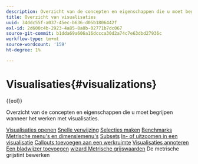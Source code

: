 ```yaml
---
description: Overzicht van de concepten en eigenschappen die u moet begrijpen wanneer het werken met visualisaties.
title: Overzicht van visualisaties
uuid: 34ddc55f-a037-45ec-b636-d05b1806442f
exl-id: 2d600c4b-2923-4a85-8a8b-02771b7dc067
source-git-commit: b1dda69a606a16dccca30d2a74c7e63dbd27936c
workflow-type: tm+mt
source-wordcount: '159'
ht-degree: 1%

---
```


# Visualisaties{#visualizations}

{{eol}}

Overzicht van de concepten en eigenschappen die u moet begrijpen wanneer het werken met visualisaties.

[Visualisaties openen](https://experienceleague.adobe.com/docs/data-workbench/using/client/visualizations/c-open-vis.html)
[Snelle verwijzing](https://experienceleague.adobe.com/docs/data-workbench/using/client/visualizations/c-qk-ref.html)
[Selecties maken](https://experienceleague.adobe.com/docs/data-workbench/using/client/visualizations/make-selections/c-sel-vis.html)
[Benchmarks](https://experienceleague.adobe.com/docs/data-workbench/using/client/visualizations/c-ustd-benchmks.html)
[Metrische menu&#39;s en dimensiemenu&#39;s](https://experienceleague.adobe.com/docs/data-workbench/using/client/visualizations/c-met-dim-menus.html)
[Subsets](https://experienceleague.adobe.com/docs/data-workbench/using/client/visualizations/subsets/c-wk-subsets.html)
[In- of uitzoomen in een visualisatie](https://experienceleague.adobe.com/docs/data-workbench/using/client/visualizations/c-zoom-vis.html)
[Callouts toevoegen aan een werkruimte](https://experienceleague.adobe.com/docs/data-workbench/using/client/visualizations/c-call-wkspc.html)
[Visualisaties annoteren](https://experienceleague.adobe.com/docs/data-workbench/using/client/visualizations/c-present-layer.html)
[Een bladwijzer toevoegen](https://experienceleague.adobe.com/docs/data-workbench/using/client/visualizations/c-bookmark-about.html)
[wizard Metrische grijswaarden](https://experienceleague.adobe.com/docs/data-workbench/using/client/visualizations/dwb-create-metricdim.html)
De metrische grijstint bewerken
